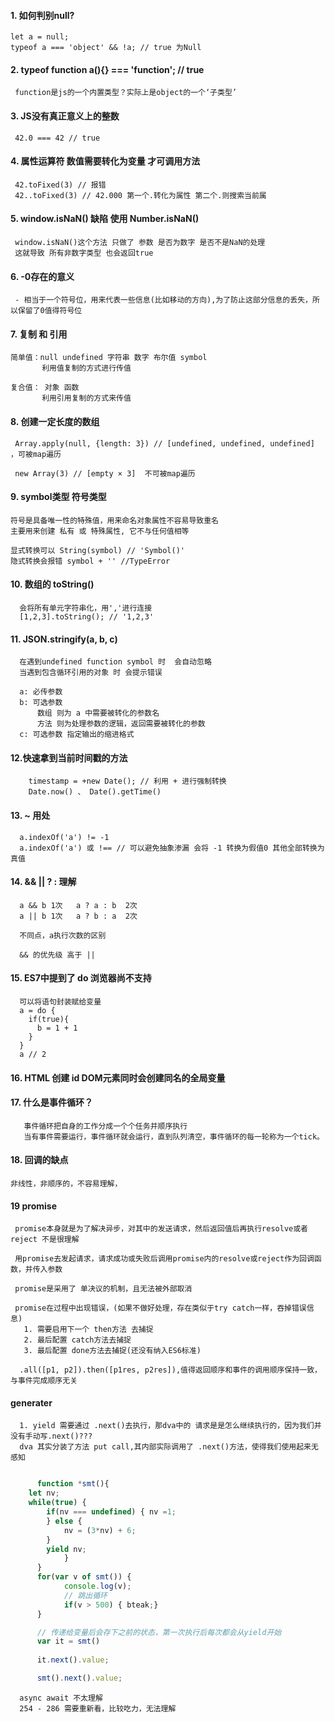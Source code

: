 #### 1. 如何判别null?
    let a = null;
    typeof a === 'object' && !a; // true 为Null

#### 2. typeof function a(){} === 'function'; // true
     function是js的一个内置类型？实际上是object的一个‘子类型’

#### 3. JS没有真正意义上的整数
     42.0 === 42 // true

#### 4. 属性运算符 数值需要转化为变量 才可调用方法
     42.toFixed(3) // 报错
     42..toFixed(3) // 42.000 第一个.转化为属性 第二个.则搜索当前属

#### 5. window.isNaN() 缺陷  使用 Number.isNaN()
     window.isNaN()这个方法 只做了 参数 是否为数字 是否不是NaN的处理
     这就导致 所有非数字类型 也会返回true

#### 6. -0存在的意义
     - 相当于一个符号位，用来代表一些信息(比如移动的方向),为了防止这部分信息的丢失，所以保留了0值得符号位

####  7. 复制 和 引用
    简单值：null undefined 字符串 数字 布尔值 symbol
           利用值复制的方式进行传值

    复合值： 对象 函数
           利用引用复制的方式来传值

#### 8. 创建一定长度的数组
     Array.apply(null, {length: 3}) // [undefined, undefined, undefined] ，可被map遍历

     new Array(3) // [empty × 3]  不可被map遍历

#### 9. symbol类型 符号类型
    符号是具备唯一性的特殊值，用来命名对象属性不容易导致重名
    主要用来创建 私有 或 特殊属性, 它不与任何值相等

    显式转换可以 String(symbol) // 'Symbol()'
    隐式转换会报错 symbol + '' //TypeError

#### 10. 数组的 toString()
      会将所有单元字符串化，用','进行连接
      [1,2,3].toString(); // '1,2,3'

#### 11. JSON.stringify(a, b, c)
      在遇到undefined function symbol 时  会自动忽略
      当遇到包含循环引用的对象 时 会提示错误

      a: 必传参数
      b: 可选参数
          数组 则为 a 中需要被转化的参数名
          方法 则为处理参数的逻辑，返回需要被转化的参数
      c: 可选参数 指定输出的缩进格式

#### 12.快速拿到当前时间戳的方法
        timestamp = +new Date(); // 利用 + 进行强制转换
        Date.now() 、 Date().getTime()

#### 13. ~ 用处
      a.indexOf('a') != -1
      a.indexOf('a') 或 !== // 可以避免抽象渗漏 会将 -1 转换为假值0 其他全部转换为真值

#### 14. &&  ||  ? : 理解
      a && b 1次   a ? a : b  2次
      a || b 1次   a ? b : a  2次

      不同点，a执行次数的区别

      && 的优先级 高于 ||

#### 15. ES7中提到了 do 浏览器尚不支持
      可以将语句封装赋给变量
      a = do {
        if(true){
          b = 1 + 1
        }
      }
      a // 2

#### 16. HTML 创建 id DOM元素同时会创建同名的全局变量

#### 17. 什么是事件循环？
       事件循环把自身的工作分成一个个任务并顺序执行
       当有事件需要运行，事件循环就会运行，直到队列清空，事件循环的每一轮称为一个tick。

#### 18. 回调的缺点
    非线性，非顺序的，不容易理解，

#### 19 promise
     promise本身就是为了解决异步，对其中的发送请求，然后返回值后再执行resolve或者reject 不是很理解
     
     用promise去发起请求，请求成功或失败后调用promise内的resolve或reject作为回调函数，并传入参数

     promise是采用了 单决议的机制，且无法被外部取消

     promise在过程中出现错误，(如果不做好处理，存在类似于try catch一样，吞掉错误信息)
       1. 需要启用下一个 then方法 去捕捉
       2. 最后配置 catch方法去捕捉
       3. 最后配置 done方法去捕捉(还没有纳入ES6标准)

      .all([p1, p2]).then([p1res, p2res]),值得返回顺序和事件的调用顺序保持一致，与事件完成顺序无关

#### generater
      1. yield 需要通过 .next()去执行，那dva中的 请求是是怎么继续执行的，因为我们并没有手动写.next()???
      dva 其实分装了方法 put call,其内部实际调用了 .next()方法，使得我们使用起来无感知


```javascript

      function *smt(){
	let nv;	
	while(true) {
		if(nv === undefined) { nv =1;
		} else {
			nv = (3*nv) + 6;
		}
		yield nv; 
            }
      }
      for(var v of smt()) {
            console.log(v);
            // 跳出循环
            if(v > 500) { bteak;}
      }

      // 传递给变量后会存下之前的状态，第一次执行后每次都会从yield开始
      var it = smt()
      
      it.next().value;

      smt().next().value;

```
      async await 不太理解
      254 - 286 需要重新看，比较吃力，无法理解